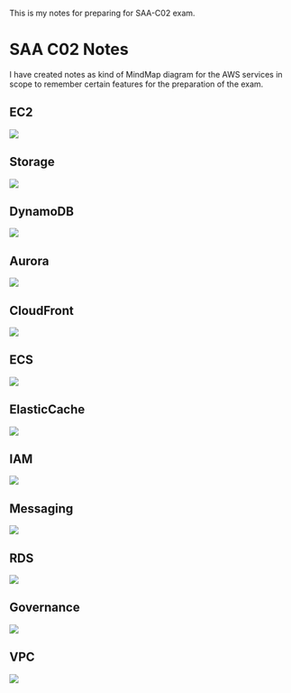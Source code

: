 This is my notes for preparing for SAA-C02 exam.
# SAA C02 Notes

I have created notes as kind of MindMap diagram for the AWS services in scope to remember certain features for the preparation of the exam.

## EC2
![](ec2.png)

## Storage
![](storage.png)

## DynamoDB
![](dynamodb.png)

## Aurora
![](aurora.png)

## CloudFront
![](cloudfront.png)

## ECS
![](containerization.png)

## ElasticCache
![](elasticcache.png)

## IAM
![](iam.png)

## Messaging
![](messaging.png)

## RDS
![](RDS.png)

## Governance
![](governance.png)

## VPC
![](vpc.png)
